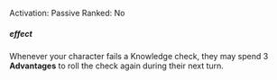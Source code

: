 Activation: Passive
Ranked: No
##### effect
Whenever your character fails a Knowledge
check, they may spend 3 **Advantages** to roll the
check again during their next turn.